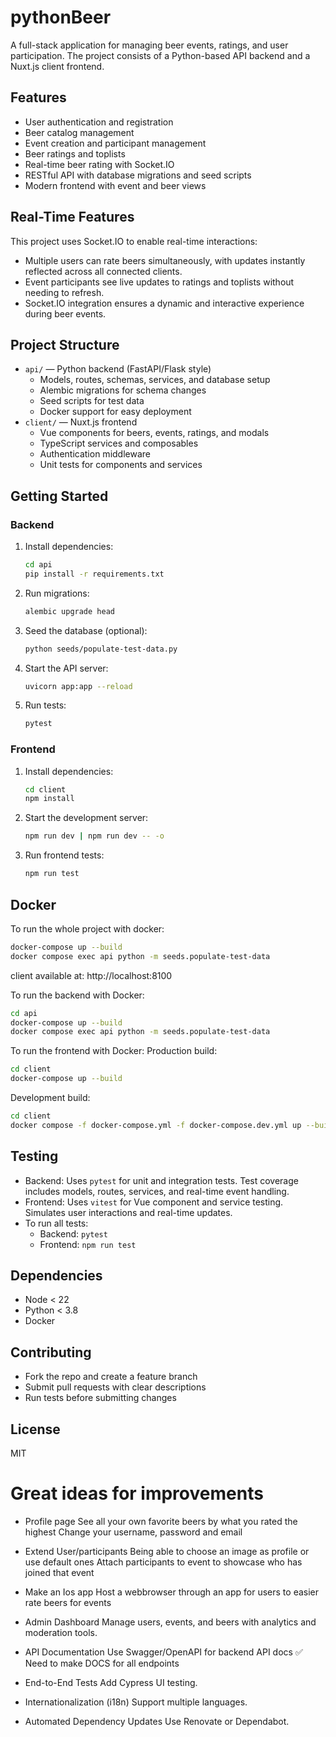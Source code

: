# pythonBeer

A full-stack application for managing beer events, ratings, and user participation. The project consists of a Python-based API backend and a Nuxt.js client frontend.

## Features

- User authentication and registration
- Beer catalog management
- Event creation and participant management
- Beer ratings and toplists
- Real-time beer rating with Socket.IO
- RESTful API with database migrations and seed scripts
- Modern frontend with event and beer views

## Real-Time Features

This project uses Socket.IO to enable real-time interactions:
- Multiple users can rate beers simultaneously, with updates instantly reflected across all connected clients.
- Event participants see live updates to ratings and toplists without needing to refresh.
- Socket.IO integration ensures a dynamic and interactive experience during beer events.

## Project Structure

- `api/` — Python backend (FastAPI/Flask style)
  - Models, routes, schemas, services, and database setup
  - Alembic migrations for schema changes
  - Seed scripts for test data
  - Docker support for easy deployment
- `client/` — Nuxt.js frontend
  - Vue components for beers, events, ratings, and modals
  - TypeScript services and composables
  - Authentication middleware
  - Unit tests for components and services

## Getting Started

### Backend

1. Install dependencies:
   ```bash
   cd api
   pip install -r requirements.txt
   ```
2. Run migrations:
   ```bash
   alembic upgrade head
   ```
3. Seed the database (optional):
   ```bash
   python seeds/populate-test-data.py
   ```
4. Start the API server:
   ```bash
   uvicorn app:app --reload
   ```
5. Run tests:
   ```bash
   pytest
   ```

### Frontend

1. Install dependencies:
   ```bash
   cd client
   npm install
   ```
2. Start the development server:
   ```bash
   npm run dev | npm run dev -- -o
   ```
3. Run frontend tests:
   ```bash
   npm run test
   ```

## Docker
To run the whole project with docker:
```bash
docker-compose up --build
docker compose exec api python -m seeds.populate-test-data
```
client available at: http://localhost:8100

To run the backend with Docker:
```bash
cd api
docker-compose up --build
docker compose exec api python -m seeds.populate-test-data
```

To run the frontend with Docker:
Production build: 
```bash
cd client
docker-compose up --build
```

Development build:
```bash
cd client
docker compose -f docker-compose.yml -f docker-compose.dev.yml up --build
```

## Testing

- Backend: Uses `pytest` for unit and integration tests. Test coverage includes models, routes, services, and real-time event handling.
- Frontend: Uses `vitest` for Vue component and service testing. Simulates user interactions and real-time updates.
- To run all tests:
  - Backend: `pytest`
  - Frontend: `npm run test`

## Dependencies
- Node < 22
- Python < 3.8
- Docker

## Contributing

- Fork the repo and create a feature branch
- Submit pull requests with clear descriptions
- Run tests before submitting changes

## License

MIT


# Great ideas for improvements

- Profile page
See all your own favorite beers by what you rated the highest 
Change your username, password and email

- Extend User/participants
Being able to choose an image as profile or use default ones
Attach participants to event to showcase who has joined that event

- Make an Ios app
Host a webbrowser through an app for users to easier rate beers for events

- Admin Dashboard
Manage users, events, and beers with analytics and moderation tools.

- API Documentation
Use Swagger/OpenAPI for backend API docs ✅
Need to make DOCS for all endpoints

- End-to-End Tests
Add Cypress UI testing.

- Internationalization (i18n)
Support multiple languages.

- Automated Dependency Updates
Use Renovate or Dependabot.